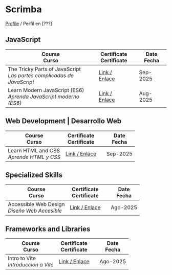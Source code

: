 # Scrimba 

 [Profile](#) / Perfil en [???]


## JavaScript

| Course <br> Curso  | Certificate <br> Certificate  |  | Date <br> Fecha |
|-|---------------------------|--------|--------------|
|The Tricky Parts of JavaScript <br> _Las partes complicadas de JavaScript_|[Link / Enlace](https://scrimba.com/certificate-cert24zAwPPowRKVbdDvwH5r6bEYXrWAgv2qKPawz)| |Sep-2025|
|Learn Modern JavaScript (ES6) <br> _Aprenda JavaScript moderno (ES6)_|[Link / Enlace](https://scrimba.com/certificate-cert2JbLs3qgBCLdDpt54a21pHaif1J2nFNJa4Qpb1)| |Aug-2025|


## Web Development  |  Desarrollo Web

| Course <br> Curso  | Certificate <br> Certificate  |  | Date <br> Fecha |
|-|-|-|--------------|
| Learn HTML and CSS <br> _Aprende HTML y CSS_ | [Link / Enlace](https://scrimba.com/certificate-cert24zAwPPowRKVbdDvwH5r6bGHDAfo3wb9zfrx8) | | Sep-2025 |


## Specialized Skills 

| Course <br> Curso  | Certificate <br> Certificate  |  | Date <br> Fecha |
|-|-|-|-|
| Accessible Web Design <br> _Diseño Web Accesible_ |  [Link / Enlace](https://scrimba.com/certificate-cert2JbLs3qgBCLdDpt54a21pHba18dKbyzHjDRpew) |  | Ago-2025 |


## Frameworks and Libraries

| Course <br> Curso  | Certificate <br> Certificate  |  | Date <br> Fecha |
|-|-|-|-|
| Intro to Vite <br> _Introducción a Vite_ |  [Link / Enlace](https://scrimba.com/certificate-cert2ffentAFN4a2TTipuPiLbBd85CBXP7LSZE5nLYH2yZnZxd) |  | Ago-2025 |


